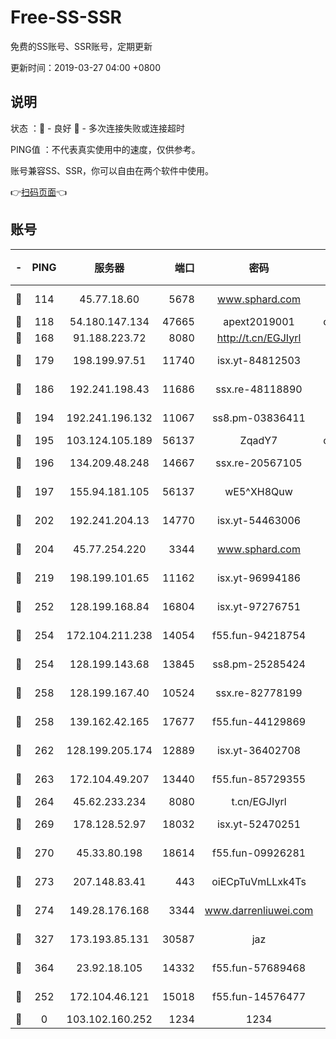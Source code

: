 # Free-SS-SSR

免费的SS账号、SSR账号，定期更新

更新时间：2019-03-27 04:00 +0800

## 说明

状态     ：🙂 - 良好 🙁 - 多次连接失败或连接超时

PING值   ：不代表真实使用中的速度，仅供参考。

账号兼容SS、SSR，你可以自由在两个软件中使用。

👉[扫码页面](https://liesauer.github.io/Free-SS-SSR/)👈

## 账号

|-|PING|服务器|端口|密码|加密方式|区域|
|:----:|:----:|:-----:|-----:|:----:|:----:|:----:|
|🙂|114|45.77.18.60|5678|www.sphard.com|aes-256-cfb|JP|
|🙂|118|54.180.147.134|47665|apext2019001|chacha20|KR|
|🙂|168|91.188.223.72|8080|http://t.cn/EGJIyrl|rc4-md5|RU|
|🙂|179|198.199.97.51|11740|isx.yt-84812503|aes-256-cfb|US|
|🙂|186|192.241.198.43|11686|ssx.re-48118890|aes-256-cfb|US|
|🙂|194|192.241.196.132|11067|ss8.pm-03836411|aes-256-cfb|US|
|🙂|195|103.124.105.189|56137|ZqadY7|chacha20|US|
|🙂|196|134.209.48.248|14667|ssx.re-20567105|aes-256-cfb|US|
|🙂|197|155.94.181.105|56137|wE5^XH8Quw|aes-256-cfb|US|
|🙂|202|192.241.204.13|14770|isx.yt-54463006|aes-256-cfb|US|
|🙂|204|45.77.254.220|3344|www.sphard.com|aes-256-cfb|SG|
|🙂|219|198.199.101.65|11162|isx.yt-96994186|aes-256-cfb|US|
|🙂|252|128.199.168.84|16804|isx.yt-97276751|aes-256-cfb|SG|
|🙂|254|172.104.211.238|14054|f55.fun-94218754|aes-256-cfb|US|
|🙂|254|128.199.143.68|13845|ss8.pm-25285424|aes-256-cfb|SG|
|🙂|258|128.199.167.40|10524|ssx.re-82778199|aes-256-cfb|SG|
|🙂|258|139.162.42.165|17677|f55.fun-44129869|aes-256-cfb|SG|
|🙂|262|128.199.205.174|12889|isx.yt-36402708|aes-256-cfb|SG|
|🙂|263|172.104.49.207|13440|f55.fun-85729355|aes-256-cfb|SG|
|🙂|264|45.62.233.234|8080|t.cn/EGJIyrl|rc4-md5|CA|
|🙂|269|178.128.52.97|18032|isx.yt-52470251|aes-256-cfb|SG|
|🙂|270|45.33.80.198|18614|f55.fun-09926281|aes-256-cfb|US|
|🙂|273|207.148.83.41|443|oiECpTuVmLLxk4Ts|aes-256-cfb|AU|
|🙂|274|149.28.176.168|3344|www.darrenliuwei.com|aes-256-cfb|AU|
|🙂|327|173.193.85.131|30587|jaz|aes-256-cfb|US|
|🙂|364|23.92.18.105|14332|f55.fun-57689468|aes-256-cfb|US|
|🙂|252|172.104.46.121|15018|f55.fun-14576477|aes-256-cfb|SG|
|🙁|0|103.102.160.252|1234|1234|rc4-md5|JP|
